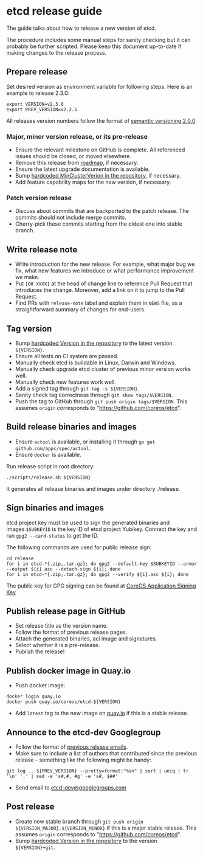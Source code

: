 # etcd release guide

The guide talks about how to release a new version of etcd.

The procedure includes some manual steps for sanity checking but it can probably be further scripted. Please keep this document up-to-date if making changes to the release process. 

## Prepare release

Set desired version as environment variable for following steps. Here is an example to release 2.3.0:

```
export VERSION=v2.3.0
export PREV_VERSION=v2.2.5
```

All releases version numbers follow the format of [semantic versioning 2.0.0](http://semver.org/).

### Major, minor version release, or its pre-release

- Ensure the relevant milestone on GitHub is complete. All referenced issues should be closed, or moved elsewhere.
- Remove this release from [roadmap](https://github.com/coreos/etcd/blob/master/ROADMAP.md), if necessary.
- Ensure the latest upgrade documentation is available.
- Bump [hardcoded MinClusterVerion in the repository](https://github.com/coreos/etcd/blob/master/version/version.go#L29), if necessary.
- Add feature capability maps for the new version, if necessary.

### Patch version release

- Discuss about commits that are backported to the patch release. The commits should not include merge commits.
- Cherry-pick these commits starting from the oldest one into stable branch.

## Write release note

- Write introduction for the new release. For example, what major bug we fix, what new features we introduce or what performance improvement we make.
- Put `[GH XXXX]` at the head of change line to reference Pull Request that introduces the change. Moreover, add a link on it to jump to the Pull Request.
- Find PRs with `release-note` label and explain them in `NEWS` file, as a straightforward summary of changes for end-users.

## Tag version

- Bump [hardcoded Version in the repository](https://github.com/coreos/etcd/blob/master/version/version.go#L30) to the latest version `${VERSION}`.
- Ensure all tests on CI system are passed.
- Manually check etcd is buildable in Linux, Darwin and Windows.
- Manually check upgrade etcd cluster of previous minor version works well.
- Manually check new features work well.
- Add a signed tag through `git tag -s ${VERSION}`.
- Sanity check tag correctness through `git show tags/$VERSION`.
- Push the tag to GitHub through `git push origin tags/$VERSION`. This assumes `origin` corresponds to "https://github.com/coreos/etcd".

## Build release binaries and images

- Ensure `actool` is available, or installing it through `go get github.com/appc/spec/actool`.
- Ensure `docker` is available.

Run release script in root directory:

```
./scripts/release.sh ${VERSION}
```

It generates all release binaries and images under directory ./release.

## Sign binaries and images

etcd project key must be used to sign the generated binaries and images.`$SUBKEYID` is the key ID of etcd project Yubikey. Connect the key and run `gpg2 --card-status` to get the ID.

The following commands are used for public release sign:

```
cd release
for i in etcd-*{.zip,.tar.gz}; do gpg2 --default-key $SUBKEYID --armor --output ${i}.asc --detach-sign ${i}; done
for i in etcd-*{.zip,.tar.gz}; do gpg2 --verify ${i}.asc ${i}; done
```

The public key for GPG signing can be found at [CoreOS Application Signing Key](https://coreos.com/security/app-signing-key)


## Publish release page in GitHub

- Set release title as the version name.
- Follow the format of previous release pages.
- Attach the generated binaries, aci image and signatures.
- Select whether it is a pre-release.
- Publish the release!

## Publish docker image in Quay.io

- Push docker image:

```
docker login quay.io
docker push quay.io/coreos/etcd:${VERSION}
```

- Add `latest` tag to the new image on [quay.io](https://quay.io/repository/coreos/etcd?tag=latest&tab=tags) if this is a stable release.

## Announce to the etcd-dev Googlegroup

- Follow the format of [previous release emails](https://groups.google.com/forum/#!forum/etcd-dev).
- Make sure to include a list of authors that contributed since the previous release - something like the following might be handy:

```
git log ...${PREV_VERSION} --pretty=format:"%an" | sort | uniq | tr '\n' ',' | sed -e 's#,#, #g' -e 's#, $##'
```

- Send email to etcd-dev@googlegroups.com

## Post release

- Create new stable branch through `git push origin ${VERSION_MAJOR}.${VERSION_MINOR}` if this is a major stable release. This assumes `origin` corresponds to "https://github.com/coreos/etcd".
- Bump [hardcoded Version in the repository](https://github.com/coreos/etcd/blob/master/version/version.go#L30) to the version `${VERSION}+git`.
